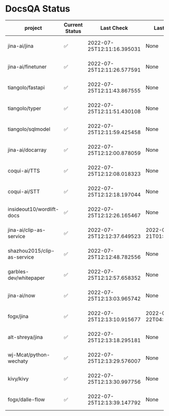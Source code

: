 # DocsQA Status

|          project          |Current Status|        Last Check        |      Last Downtime       |                      % Uptime                      |
|---------------------------|--------------|--------------------------|--------------------------|----------------------------------------------------|
|jina-ai/jina               |✅            |2022-07-25T12:11:16.395031|None                      |100.0 (since 2022-07-20 17:11:38.421227)            |
|jina-ai/finetuner          |✅            |2022-07-25T12:11:26.577591|None                      |100.0 (since 2022-07-20 17:11:38.421227)            |
|tiangolo/fastapi           |✅            |2022-07-25T12:11:43.867555|None                      |100.0 (since 2022-07-20 17:11:38.421227)            |
|tiangolo/typer             |✅            |2022-07-25T12:11:51.430108|None                      |100.0 (since 2022-07-20 17:11:38.421227)            |
|tiangolo/sqlmodel          |✅            |2022-07-25T12:11:59.425458|None                      |100.0 (since 2022-07-20 17:11:38.421227)            |
|jina-ai/docarray           |✅            |2022-07-25T12:12:00.878059|None                      |100.0 (since 2022-07-20 17:11:38.421227)            |
|coqui-ai/TTS               |✅            |2022-07-25T12:12:08.018323|None                      |100.0 (since 2022-07-20 17:11:38.421227)            |
|coqui-ai/STT               |✅            |2022-07-25T12:12:18.197044|None                      |100.0 (since 2022-07-20 17:11:38.421227)            |
|insideout10/wordlift-docs  |✅            |2022-07-25T12:12:26.165467|None                      |100.0 (since 2022-07-20 17:11:38.421227)            |
|jina-ai/clip-as-service    |✅            |2022-07-25T12:12:37.649523|2022-07-21T01:43:26.228623|55.14395477585124 (since 2022-07-20 17:11:38.421227)|
|shazhou2015/clip-as-service|✅            |2022-07-25T12:12:48.782556|None                      |100.0 (since 2022-07-20 17:11:38.421227)            |
|garbles-dev/whitepaper     |✅            |2022-07-25T12:12:57.658352|None                      |100.0 (since 2022-07-22 05:15:25.212266)            |
|jina-ai/now                |✅            |2022-07-25T12:13:03.965742|None                      |100.0 (since 2022-07-20 17:11:38.421227)            |
|fogx/jina                  |✅            |2022-07-25T12:13:10.915677|2022-07-22T04:27:22.362299|96.1440752204637 (since 2022-07-20 17:11:38.421227) |
|alt-shreya/jina            |✅            |2022-07-25T12:13:18.295181|None                      |100.0 (since 2022-07-20 17:11:38.421227)            |
|wj-Mcat/python-wechaty     |✅            |2022-07-25T12:13:29.576007|None                      |100.0 (since 2022-07-20 17:11:38.421227)            |
|kivy/kivy                  |✅            |2022-07-25T12:13:30.997756|None                      |100.0 (since 2022-07-20 17:11:38.421227)            |
|fogx/dalle-flow            |✅            |2022-07-25T12:13:39.147792|None                      |100.0 (since 2022-07-20 17:11:38.421227)            |
